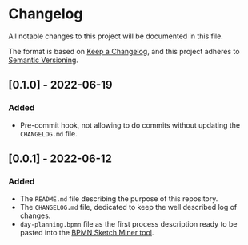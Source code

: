 # Changelog
All notable changes to this project will be documented in this file.

The format is based on [Keep a Changelog](https://keepachangelog.com/en/1.0.0/),
and this project adheres to [Semantic Versioning](https://semver.org/spec/v2.0.0.html).

## [0.1.0] - 2022-06-19
### Added
- Pre-commit hook, not allowing to do commits without updating the `CHANGELOG.md` file.

## [0.0.1] - 2022-06-12
### Added
- The `README.md` file describing the purpose of this repository.
- The `CHANGELOG.md` file, dedicated to keep the well described log of changes.
- `day-planning.bpmn` file as the first process description ready to be pasted into the [BPMN Sketch Miner tool](https://www.bpmn-sketch-miner.ai/).